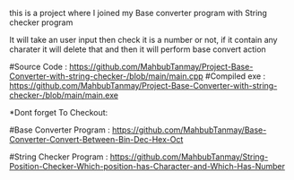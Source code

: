 this is a project where I joined my Base converter program with String checker program

It will take an user input
then check it is a number or not, if it contain any charater it will delete that and then
it will perform base convert action

#Source Code : https://github.com/MahbubTanmay/Project-Base-Converter-with-string-checker-/blob/main/main.cpp
#Compiled exe : https://github.com/MahbubTanmay/Project-Base-Converter-with-string-checker-/blob/main/main.exe


*Dont forget To Checkout:

#Base Converter Program : https://github.com/MahbubTanmay/Base-Converter-Convert-Between-Bin-Dec-Hex-Oct

#String Checker Program : https://github.com/MahbubTanmay/String-Position-Checker-Which-position-has-Character-and-Which-Has-Number
